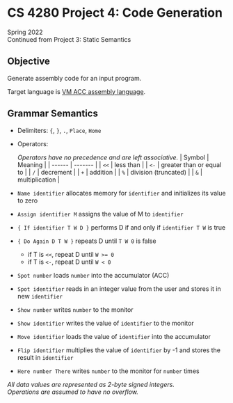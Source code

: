 # CS 4280 Project 4: Code Generation
Spring 2022  
Continued from Project 3: Static Semantics

## Objective
Generate assembly code for an input program.  

Target language is [VM ACC assembly language](https://comp.umsl.edu/assembler/interpreter).

## Grammar Semantics
- Delimiters: `{`, `}`, `.`, `Place`, `Home`
- Operators:
  
  *Operators have no precedence and are left associative.*
  | Symbol | Meaning |
  | ------ | ------- |
  | `<<` | less than |
  | `<-` | greater than or equal to |
  | `/` | decrement |
  | `+` | addition |
  | `%` | division (truncated) |
  | `&` | multiplication |
  
- `Name identifier` allocates memory for `identifier` and initializes its value to zero
- `Assign identifier M` assigns the value of M to `identifier`
- `{ If identifier T W D }` performs D if and only if `identifier T W` is true
- `{ Do Again D T W }` repeats D until `T W 0` is false
  - if T is `<<`, repeat D until `W >= 0`
  - if T is `<-`, repeat D until `W < 0`
- `Spot number` loads `number` into the accumulator (ACC)
- `Spot identifier` reads in an integer value from the user and stores it in new `identifier`
- `Show number` writes `number` to the monitor
- `Show identifier` writes the value of `identifier` to the monitor
- `Move identifier` loads the value of `identifier` into the accumulator
- `Flip identifier` multiplies the value of `identifier` by -1 and stores the result in `identifier`
- `Here number There` writes `number` to the monitor for `number` times

*All data values are represented as 2-byte signed integers.*  
*Operations are assumed to have no overflow.*
